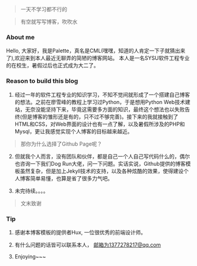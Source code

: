 > 一天不学习都不行的

> 有空就写写博客，吹吹水

### About me

Hello, 大家好，我是Palette，真名是CML(嘿嘿，知道的人肯定一下子就猜出来了),欢迎来到本人最近无聊弄的简陋的博客网站。
本人是一名SYSU软件工程专业的在校生，暑假过后也正式成为大二了。


### Reason to build this blog

1. 经过一年的软件工程专业的知识学习，不知不觉间就形成了一个搭建自己博客的想法。之前在廖雪峰的教程上学习过Python，于是想用Python Web技术建站，无奈没能坚持下来，毕竟这需要多方面的知识，最终这个想法也以失败告终(但是博客的雏形还是有的，只不过不够完善)。接下来的我就接触到了HTML和CSS，对Web界面的设计也有一点了解，以及暑假所涉及的PHP和Mysql，更让我感觉实现个人博客的目标越来越近。

> 那你为什么选择了Github Page呢？

2. 但就我个人而言，没有团队和伙伴，都是自己一个人自己写代码什么的，偶尔也咨询一下我们Dog Run大佬，问一下问题。实话实说，Github提供的博客模板虽然复杂，但是加上Jekyll技术的支持，以及各种炫酷的效果，使得建设个人博客简单易懂，也算是省了很多力气吧。

3. 未完待续。。。。

> 文末致谢

### Tip

1. 感谢本博客模板的提供者Hux, 一位很优秀的前端设计师。

2. 有什么问题的话皆可以联系本人， 邮箱为1377278217@qq.com

3. Enjoying~~~
